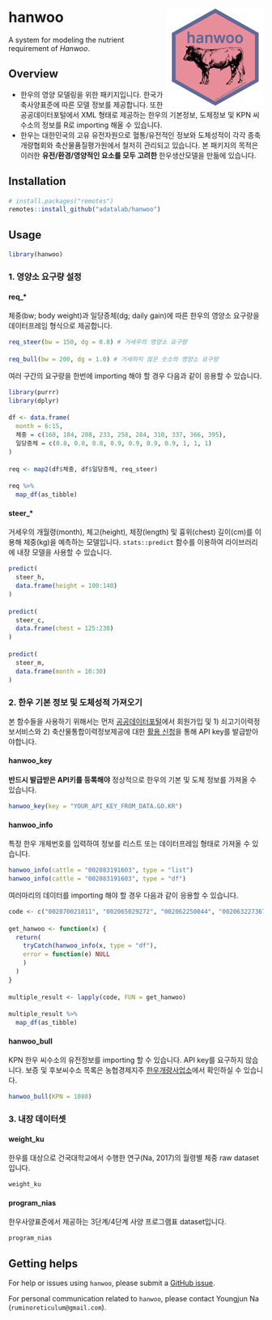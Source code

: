 hanwoo <img src="man/figures/logo.png" align="right" />
=======================================================

A system for modeling the nutrient requirement of *Hanwoo*.

## Overview

- 한우의 영양 모델링을 위한 패키지입니다. 한국가축사양표준에 따른 모델 정보를 제공합니다. 또한 공공데이터포털에서 XML 형태로 제공하는 한우의 기본정보, 도체정보 및 KPN 씨수소의 정보를 R로 importing 해올 수 있습니다.   
- 한우는 대한민국의 고유 유전자원으로 혈통/유전적인 정보와 도체성적이 각각 종축개량협회와 축산물품질평가원에서 철저히 관리되고 있습니다. 본 패키지의 목적은 이러한 **유전/환경/영양적인 요소를 모두 고려한** 한우생산모델을 만듦에 있습니다.

## Installation

```r
# install.packages("remotes")
remotes::install_github("adatalab/hanwoo")
```

## Usage
```r
library(hanwoo)
```

### 1. 영양소 요구량 설정

#### req\_\*

체중(bw; body weight)과 일당증체(dg; daily gain)에 따른 한우의 영양소 요구량을 데이터프레임 형식으로 제공합니다.

```r
req_steer(bw = 150, dg = 0.8) # 거세우의 영양소 요구량

req_bull(bw = 200, dg = 1.0) # 거세하지 않은 숫소의 영양소 요구량
```

여러 구간의 요구량을 한번에 importing 해야 할 경우 다음과 같이 응용할 수 있습니다.

```r
library(purrr)
library(dplyr)

df <- data.frame(
  month = 6:15,
  체중 = c(160, 184, 208, 233, 258, 284, 310, 337, 366, 395),
  일당증체 = c(0.8, 0.8, 0.8, 0.9, 0.9, 0.9, 0.9, 1, 1, 1)
)

req <- map2(df$체중, df$일당증체, req_steer)

req %>%
  map_df(as_tibble)
```

#### steer\_\*

거세우의 개월령(month), 체고(height), 체장(length) 및 흉위(chest) 길이(cm)를 이용해 체중(kg)을 예측하는 모델입니다. `stats::predict` 함수를 이용하여 라이브러리에 내장 모델을 사용할 수 있습니다.

```r
predict(
  steer_h,
  data.frame(height = 100:140)
)

predict(
  steer_c,
  data.frame(chest = 125:230)
)

predict(
  steer_m,
  data.frame(month = 10:30)
)
```

### 2. 한우 기본 정보 및 도체성적 가져오기

본 함수들을 사용하기 위해서는 먼저 [공공데이터포털](data.go.kr)에서 회원가입 및 1) 쇠고기이력정보서비스와 2) 축산물통합이력정보제공에 대한 [활용 신청](https://www.data.go.kr/dataset/15000483/openapi.do)을 통해 API key를 발급받아야합니다.

#### hanwoo_key

**반드시 발급받은 API키를 등록해야** 정상적으로 한우의 기본 및 도체 정보를 가져올 수 있습니다.

```r
hanwoo_key(key = "YOUR_API_KEY_FROM_DATA.GO.KR")
```

#### hanwoo_info

특정 한우 개체번호를 입력하여 정보를 리스트 또는 데이터프레임 형태로 가져올 수 있습니다.

```r
hanwoo_info(cattle = "002083191603", type = "list")
hanwoo_info(cattle = "002083191603", type = "df")
```

여러마리의 데이터를 importing 해야 할 경우 다음과 같이 응용할 수 있습니다.

```r
code <- c("002070021011", "002065029272", "002062250044", "002063227367", "002066994812", "002067050894", "002064505530", "002070394423", "002064488463", "002064501114")

get_hanwoo <- function(x) {
  return(
    tryCatch(hanwoo_info(x, type = "df"), 
    error = function(e) NULL
    )
  )
} 

multiple_result <- lapply(code, FUN = get_hanwoo)

multiple_result %>%
  map_df(as_tibble)
```

#### hanwoo_bull

KPN 한우 씨수소의 유전정보를 importing 할 수 있습니다. API key를 요구하지 않습니다. 보증 및 후보씨수소 목록은 농협경제지주 [한우개량사업소](http://www.limc.co.kr/KpnInfo/KpnList.asp)에서 확인하실 수 있습니다.

```r
hanwoo_bull(KPN = 1080)
```

### 3. 내장 데이터셋

#### weight_ku

한우를 대상으로 건국대학교에서 수행한 연구(Na, 2017)의 월령별 체중 raw dataset입니다.

```r
weight_ku
```

#### program_nias

한우사양표준에서 제공하는 3단계/4단계 사양 프로그램표 dataset입니다.

```r
program_nias
```

Getting helps
-------------

For help or issues using `hanwoo`, please submit a [GitHub issue](https://github.com/adatalab/hanwoo/issues).

For personal communication related to `hanwoo`, please contact Youngjun Na (`ruminoreticulum@gmail.com`).

